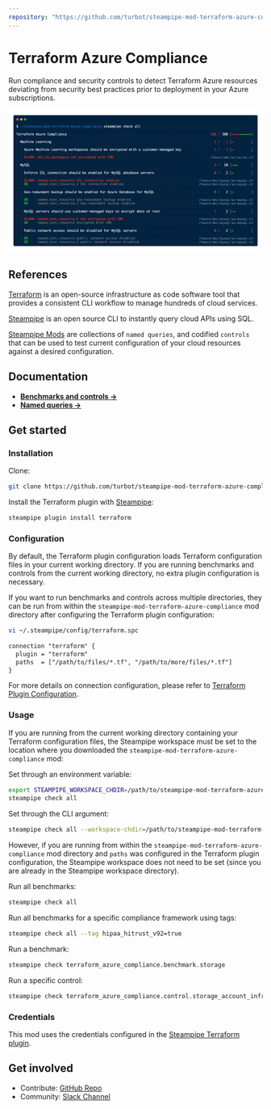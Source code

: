 ```yaml
---
repository: "https://github.com/turbot/steampipe-mod-terraform-azure-compliance"
---
```


# Terraform Azure Compliance

Run compliance and security controls to detect Terraform Azure resources deviating from security best practices prior to deployment in your Azure subscriptions.

![image](https://raw.githubusercontent.com/turbot/steampipe-mod-terraform-azure-compliance/main/docs/terraform_azure_compliance_console_output.png)

## References

[Terraform](https://terraform.io/) is an open-source infrastructure as code software tool that provides a consistent CLI workflow to manage hundreds of cloud services.

[Steampipe](https://steampipe.io) is an open source CLI to instantly query cloud APIs using SQL.

[Steampipe Mods](https://steampipe.io/docs/reference/mod-resources#mod) are collections of `named queries`, and codified `controls` that can be used to test current configuration of your cloud resources against a desired configuration.

## Documentation

- **[Benchmarks and controls →](https://hub.steampipe.io/mods/turbot/terraform_azure_compliance/controls)**
- **[Named queries →](https://hub.steampipe.io/mods/turbot/terraform_azure_compliance/queries)**

## Get started

### Installation

Clone:

```sh
git clone https://github.com/turbot/steampipe-mod-terraform-azure-compliance.git
```

Install the Terraform plugin with [Steampipe](https://steampipe.io):

```sh
steampipe plugin install terraform
```

### Configuration

By default, the Terraform plugin configuration loads Terraform configuration
files in your current working directory. If you are running benchmarks and
controls from the current working directory, no extra plugin configuration is
necessary.

If you want to run benchmarks and controls across multiple directories, they
can be run from within the `steampipe-mod-terraform-azure-compliance` mod
directory after configuring the Terraform plugin configuration:

```sh
vi ~/.steampipe/config/terraform.spc
```

```hcl
connection "terraform" {
  plugin = "terraform"
  paths  = ["/path/to/files/*.tf", "/path/to/more/files/*.tf"]
}
```

For more details on connection configuration, please refer to [Terraform Plugin Configuration](https://hub.steampipe.io/plugins/turbot/terraform#configuration).

### Usage

If you are running from the current working directory containing your Terraform
configuration files, the Steampipe workspace must be set to the location where
you downloaded the `steampipe-mod-terraform-azure-compliance` mod:

Set through an environment variable:

```sh
export STEAMPIPE_WORKSPACE_CHDIR=/path/to/steampipe-mod-terraform-azure-compliance
steampipe check all
```

Set through the CLI argument:

```sh
steampipe check all --workspace-chdir=/path/to/steampipe-mod-terraform-azure-compliance
```

However, if you are running from within the
`steampipe-mod-terraform-azure-compliance` mod directory and `paths` was
configured in the Terraform plugin configuration, the Steampipe workspace does
not need to be set (since you are already in the Steampipe workspace
directory).

Run all benchmarks:

```sh
steampipe check all
```

Run all benchmarks for a specific compliance framework using tags:

```sh
steampipe check all --tag hipaa_hitrust_v92=true
```

Run a benchmark:

```sh
steampipe check terraform_azure_compliance.benchmark.storage
```

Run a specific control:

```sh
steampipe check terraform_azure_compliance.control.storage_account_infrastructure_encryption_enabled
```

### Credentials

This mod uses the credentials configured in the [Steampipe Terraform plugin](https://hub.steampipe.io/plugins/turbot/terraform).

## Get involved

* Contribute: [GitHub Repo](https://github.com/turbot/steampipe-mod-terraform-azure-compliance)
* Community: [Slack Channel](https://steampipe.io/community/join)
